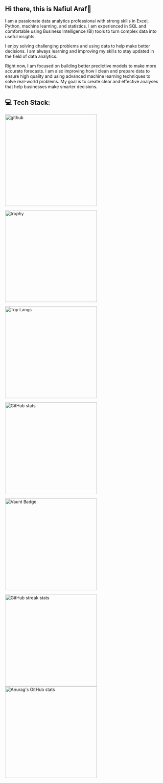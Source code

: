## Hi there, this is Nafiul Araf👋

I am a passionate data analytics professional with strong skills in Excel, Python, machine learning, and statistics. I am experienced in SQL and comfortable using Business Intelligence (BI) tools to turn complex data into useful insights.

I enjoy solving challenging problems and using data to help make better decisions. I am always learning and improving my skills to stay updated in the field of data analytics.

Right now, I am focused on building better predictive models to make more accurate forecasts. I am also improving how I clean and prepare data to ensure high quality and using advanced machine learning techniques to solve real-world problems. My goal is to create clear and effective analyses that help businesses make smarter decisions.

## 💻 Tech Stack:

[<img src='https://cdn.jsdelivr.net/npm/simple-icons@3.0.1/icons/github.svg' alt='github' width='300' height='300'>](https://github.com/nafiul-araf) 

[<img src="https://github-profile-trophy.vercel.app/?username=nafiul-araf&theme=blue" alt="trophy" width="300" height="300">](https://github.com/ryo-ma/github-profile-trophy)

[<img src="https://github-readme-stats.vercel.app/api/top-langs/?username=nafiul-araf&theme=dark" alt="Top Langs" width="300" height="300">](https://github.com/anuraghazra/github-readme-stats)

<img src="https://github-readme-stats.vercel.app/api?username=nafiul-araf&show_icons=true&theme=dark" alt="GitHub stats" width="300" height="300">  

[<img src="https://api.vaunt.dev/v1/github/entities/nafiul-araf/contributions?format=svg&private=false" alt="Vaunt Badge" width="300" height="300">](https://github.com/nafiul-araf) 

<img src="https://streak-stats.demolab.com/?user=nafiul-araf&theme=dark" alt="GitHub streak stats" width="300" height="300">

<img src="https://github-readme-stats.vercel.app/api?username=nafiul-araf&show_icons=true&theme=transparent" alt="Anurag's GitHub stats" width="300" height="300">

